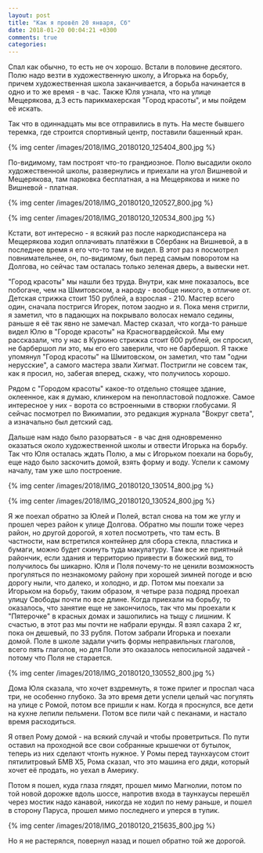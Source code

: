 ```yaml
---
layout: post
title: "Как я провёл 20 января, Сб"
date: 2018-01-20 00:04:21 +0300
comments: true
categories: 
---
```

Спал как обычно, то есть не оч хорошо. Встали в половине десятого. Полю надо везти в художественную школу, а Игорька на борьбу, причем художественная школа заканчивается, а борьба начинается в одно и то же время - в час. Также Юля узнала, что на улице Мещерякова, д.3 есть парикмахерская "Город красоты", и мы пойдем её искать.

Так что в одиннадцать мы все отправились в путь. На месте бывшего теремка, где строится спортивный центр, поставили башенный кран.

{% img center /images/2018/IMG_20180120_125404_800.jpg %}

По-видимому, там построят что-то грандиозное. Полю высадили около художественной школы, развернулись и приехали на угол Вишневой и Мещерякова, там парковка бесплатная, а на Мещерякова и ниже по Вишневой - платная. 

{% img center /images/2018/IMG_20180120_120527_800.jpg %}

{% img center /images/2018/IMG_20180120_120534_800.jpg %}

Кстати, вот интересно - я всякий раз после наркодиспансера на Мещерякова ходил оплачивать платёжки в Сбербанк на Вишневой, а в последнее время я его что-то там не видел. В этот раз я посмотрел повнимательнее, он, по-видимому, был перед самым поворотом на Долгова, но сейчас там осталась только зеленая дверь, а вывески нет.

"Город красоты" мы нашли без труда. Внутри, как мне показалось, все побогаче, чем на Шмитовском, а народу - вообще никого, в отличие от. Детская стрижка стоит 150 рублей, а взрослая - 210. Мастер всего один, сначала постригся Игорек, потом заодно и я. Пока меня стригли, я заметил, что в падающих на покрывало волосах немало седины, раньше я её так явно не замечал. Мастер сказал, что когда-то раньше видел Юлю в "Городе красоты" на Красногвардейской. Мы ему рассказали, что у нас в Куркино стрижка стоит 600 рублей, он спросил, не барбершоп ли это, мы его его заверили, что не барбершоп. Я также упомянул "Город красоты" на Шмитовском, он заметил, что там "одни нерусские", а самого мастера звали Хигмат. Постригли не совсем так, как я просил, но, забегая вперед, скажу, что получилось хорошо.

Рядом с "Городом красоты" какое-то отдельно стоящее здание, оклеенное, как я думаю, клинкером на пенопластовой подложке. Самое интересное у них - ворота со встроенными в створки глобусами. Я сейчас посмотрел по Викимапии, это редакция журнала "Вокруг света", а изначально был детский сад.

Дальше нам надо было разорваться - в час дня одновременно оказаться около художественной школы и отвести Игорька на борьбу. Так что Юля осталась ждать Полю, а мы с Игорьком поехали на борьбу, еще надо было заскочить домой, взять форму и воду. Успели к самому началу, там уже шло построение. 

{% img center /images/2018/IMG_20180120_130514_800.jpg %}

{% img center /images/2018/IMG_20180120_130524_800.jpg %}

Я же поехал обратно за Юлей и Полей, встал снова на том же углу и прошел через район к улице Долгова. Обратно мы пошли тоже через район, но другой дорогой, я хотел посмотреть, что там есть. В частности, нам встретился контейнер для сбора стекла, пластика и бумаги, можно будет скинуть туда макулатуру. Там все же приятный райончик, если здания и территорию привести в божеский вид, то получилось бы шикарно. Юля и Поля почему-то не ценили возможность прогуляться по незнакомому району при хорошей зимней погоде и всю дорогу ныли, что далеко, и холодно, и др. Потом мы поехали за Игорьком на борьбу, таким образом, я четыре раза подряд проехал улицу Свободы почти по все длине. Когда приехали на борьбу, то оказалось, что занятие еще не закончилось, так что мы проехали к "Пятерочке" в красных домах и зашопились на тыщу с лишним. К счастью, в этот раз мы почти не набрали ерунды. Я взял сахара 2 кг, пока он дешевый, по 33 рубля. Потом забрали Игорька и поехали домой. Поле в школе задали учить формы неправильных глаголов, всего пять глаголов, но для Поли это оказалось непосильной задачей - потому что Поля не старается. 

{% img center /images/2018/IMG_20180120_130552_800.jpg %}

Дома Юля сказала, что хочет вздремнуть, я тоже прилег и проспал часа три, не особенно глубоко. За это время дети успели целый час погулять на улице с Ромой, потом все пришли к нам. Когда я проснулся, все дети на кухне лепили пельмени. Потом все пили чай с пеканами, и настало время расходиться.

Я отвел Рому домой - на всякий случай и чтобы проветриться. По пути оставил на проходной все свои собранные крышечки от бутылок, теперь из них сделают чтонть нужное. У Ромы перед таунхаусом стоит пятилитровый БМВ Х5, Рома сказал, что это машина его дяди, который хочет её продать, но уехал в Америку.

Потом я пошел, куда глаза глядят, прошел мимо Магнолии, потом по той новой дорожке вдоль шоссе, напротив входа в таунхаусы перешёл через мостик надо канавой, никогда не ходил по нему раньше, и пошел в сторону Паруса, прошел мимо последнего и уперся в тупик.

{% img center /images/2018/IMG_20180120_215635_800.jpg %}

Но я не растерялся, повернул назад и пошел обратно той же дорогой.